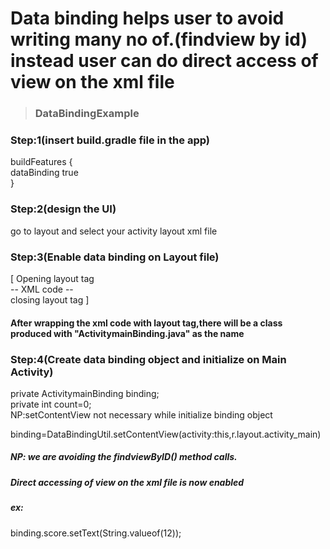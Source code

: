 # Data binding helps user to avoid writing many no of.(findview by id) instead user can do direct access of view on the xml file

> ### DataBindingExample
### Step:1(insert build.gradle file in the app)

  buildFeatures {</br>
       dataBinding true </br>
  }

### Step:2(design the UI)
go to layout and select your activity layout xml file

### Step:3(Enable data binding on Layout file)

[ Opening layout tag </br>
 -- XML code --</br>
closing layout tag ]

#### After wrapping the xml code with layout tag,there will be a class produced with "ActivitymainBinding.java" as the name

### Step:4(Create data binding object and initialize on Main Activity)
private ActivitymainBinding binding;</br>
private int count=0;</br>
NP:setContentView not necessary while initialize binding object

binding=DataBindingUtil.setContentView(activity:this,r.layout.activity_main)

##### NP: we are avoiding the findviewByID() method calls.
##### Direct accessing of view on the xml file is now enabled
##### ex:
binding.score.setText(String.valueof(12));
